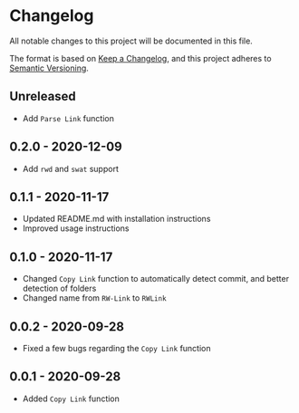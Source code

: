 # Changelog

All notable changes to this project will be documented in this file.

The format is based on [Keep a Changelog](https://keepachangelog.com/en/1.0.0/),
and this project adheres to [Semantic Versioning](https://semver.org/spec/v2.0.0.html).

## Unreleased

-   Add `Parse Link` function

## 0.2.0 - 2020-12-09
-   Add `rwd` and `swat` support

## 0.1.1 - 2020-11-17

-   Updated README.md with installation instructions
-   Improved usage instructions

## 0.1.0 - 2020-11-17

-   Changed `Copy Link` function to automatically detect commit, and better detection of folders
-   Changed name from `RW-Link` to `RWLink`

## 0.0.2 - 2020-09-28

-   Fixed a few bugs regarding the `Copy Link` function

## 0.0.1 - 2020-09-28

-   Added `Copy Link` function
